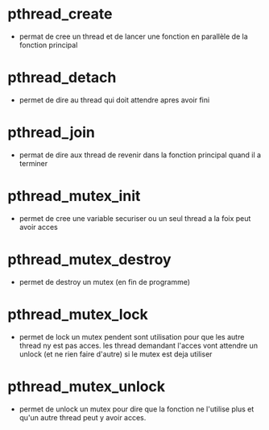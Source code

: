 # pthread_create

- permat de cree un thread et de lancer une fonction en parallèle de la fonction principal

# pthread_detach

- permet de dire au thread qui doit attendre apres avoir fini

# pthread_join

- permat de dire aux thread de revenir dans la fonction principal quand il a terminer

# pthread_mutex_init

- permet de cree une variable securiser ou un seul thread a la foix peut avoir acces

# pthread_mutex_destroy

- permet de destroy un mutex (en fin de programme)

# pthread_mutex_lock

- permet de lock un mutex pendent sont utilisation pour que les autre thread ny est pas acces.
	les thread demandant l'acces vont attendre un unlock (et ne rien faire d'autre) si le mutex est deja utiliser

# pthread_mutex_unlock

- permet de unlock un mutex pour dire que la fonction ne l'utilise plus et qu'un autre thread peut y avoir acces.
